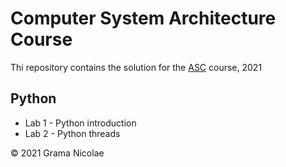 # Computer System Architecture Course

Thi repository contains the solution for the [ASC](https://ocw.cs.pub.ro/courses/asc) course, 2021

## Python

- Lab 1 - Python introduction
- Lab 2 - Python threads

© 2021 Grama Nicolae
